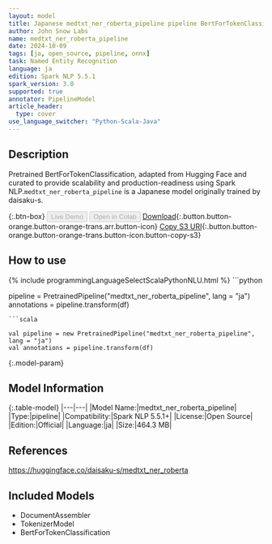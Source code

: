 ```yaml
---
layout: model
title: Japanese medtxt_ner_roberta_pipeline pipeline BertForTokenClassification from daisaku-s
author: John Snow Labs
name: medtxt_ner_roberta_pipeline
date: 2024-10-09
tags: [ja, open_source, pipeline, onnx]
task: Named Entity Recognition
language: ja
edition: Spark NLP 5.5.1
spark_version: 3.0
supported: true
annotator: PipelineModel
article_header:
  type: cover
use_language_switcher: "Python-Scala-Java"
---
```


## Description

Pretrained BertForTokenClassification, adapted from Hugging Face and curated to provide scalability and production-readiness using Spark NLP.`medtxt_ner_roberta_pipeline` is a Japanese model originally trained by daisaku-s.

{:.btn-box}
<button class="button button-orange" disabled>Live Demo</button>
<button class="button button-orange" disabled>Open in Colab</button>
[Download](https://s3.amazonaws.com/auxdata.johnsnowlabs.com/public/models/medtxt_ner_roberta_pipeline_ja_5.5.1_3.0_1728461266592.zip){:.button.button-orange.button-orange-trans.arr.button-icon}
[Copy S3 URI](s3://auxdata.johnsnowlabs.com/public/models/medtxt_ner_roberta_pipeline_ja_5.5.1_3.0_1728461266592.zip){:.button.button-orange.button-orange-trans.button-icon.button-copy-s3}

## How to use



<div class="tabs-box" markdown="1">
{% include programmingLanguageSelectScalaPythonNLU.html %}
```python

pipeline = PretrainedPipeline("medtxt_ner_roberta_pipeline", lang = "ja")
annotations =  pipeline.transform(df)   

```
```scala

val pipeline = new PretrainedPipeline("medtxt_ner_roberta_pipeline", lang = "ja")
val annotations = pipeline.transform(df)

```
</div>

{:.model-param}
## Model Information

{:.table-model}
|---|---|
|Model Name:|medtxt_ner_roberta_pipeline|
|Type:|pipeline|
|Compatibility:|Spark NLP 5.5.1+|
|License:|Open Source|
|Edition:|Official|
|Language:|ja|
|Size:|464.3 MB|

## References

https://huggingface.co/daisaku-s/medtxt_ner_roberta

## Included Models

- DocumentAssembler
- TokenizerModel
- BertForTokenClassification